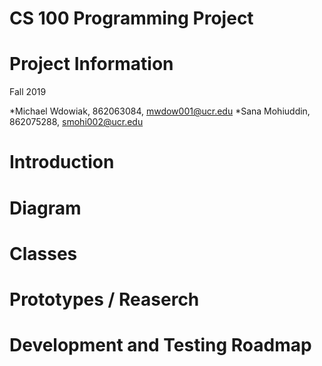 # CS 100 Programming Project

<h1> Project Information </h1>
Fall 2019

*Michael Wdowiak, 862063084, mwdow001@ucr.edu 
*Sana Mohiuddin, 862075288, smohi002@ucr.edu

<h1> Introduction </h1>

<h1> Diagram </h1>

<h1> Classes </h1>

<h1> Prototypes / Reaserch </h1>

<h1> Development and Testing Roadmap </h1>
